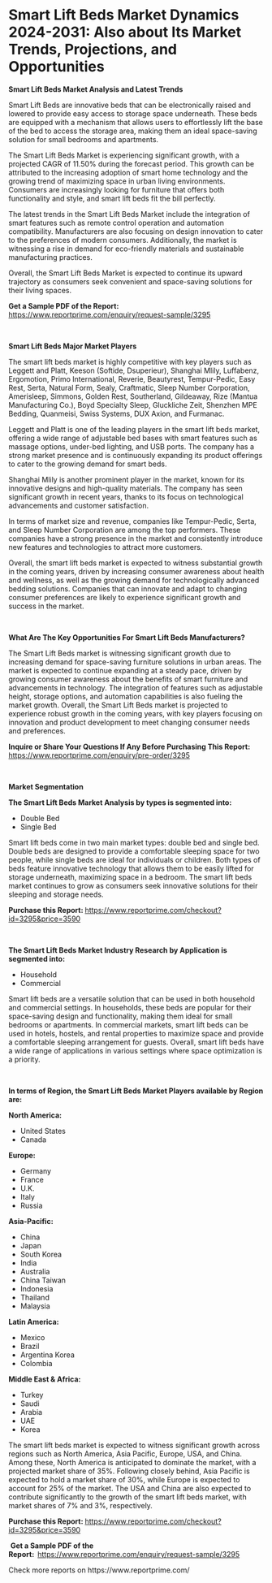 <p><h1>Smart Lift Beds Market Dynamics 2024-2031: Also about Its Market Trends, Projections, and Opportunities</h1></p><p><strong>Smart Lift Beds Market Analysis and Latest Trends</strong></p>
<p><p>Smart Lift Beds are innovative beds that can be electronically raised and lowered to provide easy access to storage space underneath. These beds are equipped with a mechanism that allows users to effortlessly lift the base of the bed to access the storage area, making them an ideal space-saving solution for small bedrooms and apartments.</p><p>The Smart Lift Beds Market is experiencing significant growth, with a projected CAGR of 11.50% during the forecast period. This growth can be attributed to the increasing adoption of smart home technology and the growing trend of maximizing space in urban living environments. Consumers are increasingly looking for furniture that offers both functionality and style, and smart lift beds fit the bill perfectly.</p><p>The latest trends in the Smart Lift Beds Market include the integration of smart features such as remote control operation and automation compatibility. Manufacturers are also focusing on design innovation to cater to the preferences of modern consumers. Additionally, the market is witnessing a rise in demand for eco-friendly materials and sustainable manufacturing practices.</p><p>Overall, the Smart Lift Beds Market is expected to continue its upward trajectory as consumers seek convenient and space-saving solutions for their living spaces.</p></p>
<p><strong>Get a Sample PDF of the Report:&nbsp;</strong> <a href="https://www.reportprime.com/enquiry/request-sample/3295">https://www.reportprime.com/enquiry/request-sample/3295</a></p>
<p>&nbsp;</p>
<p><strong>Smart Lift Beds Major Market Players</strong></p>
<p><p>The smart lift beds market is highly competitive with key players such as Leggett and Platt, Keeson (Softide, Dsuperieur), Shanghai Mlily, Luffabenz, Ergomotion, Primo International, Reverie, Beautyrest, Tempur-Pedic, Easy Rest, Serta, Natural Form, Sealy, Craftmatic, Sleep Number Corporation, Amerisleep, Simmons, Golden Rest, Southerland, Gildeaway, Rize (Mantua Manufacturing Co.), Boyd Specialty Sleep, Gluckliche Zeit, Shenzhen MPE Bedding, Quanmeisi, Swiss Systems, DUX Axion, and Furmanac.</p><p>Leggett and Platt is one of the leading players in the smart lift beds market, offering a wide range of adjustable bed bases with smart features such as massage options, under-bed lighting, and USB ports. The company has a strong market presence and is continuously expanding its product offerings to cater to the growing demand for smart beds.</p><p>Shanghai Mlily is another prominent player in the market, known for its innovative designs and high-quality materials. The company has seen significant growth in recent years, thanks to its focus on technological advancements and customer satisfaction.</p><p>In terms of market size and revenue, companies like Tempur-Pedic, Serta, and Sleep Number Corporation are among the top performers. These companies have a strong presence in the market and consistently introduce new features and technologies to attract more customers.</p><p>Overall, the smart lift beds market is expected to witness substantial growth in the coming years, driven by increasing consumer awareness about health and wellness, as well as the growing demand for technologically advanced bedding solutions. Companies that can innovate and adapt to changing consumer preferences are likely to experience significant growth and success in the market.</p></p>
<p>&nbsp;</p>
<p><strong>What Are The Key Opportunities For Smart Lift Beds Manufacturers?</strong></p>
<p><p>The Smart Lift Beds market is witnessing significant growth due to increasing demand for space-saving furniture solutions in urban areas. The market is expected to continue expanding at a steady pace, driven by growing consumer awareness about the benefits of smart furniture and advancements in technology. The integration of features such as adjustable height, storage options, and automation capabilities is also fueling the market growth. Overall, the Smart Lift Beds market is projected to experience robust growth in the coming years, with key players focusing on innovation and product development to meet changing consumer needs and preferences.</p></p>
<p><strong>Inquire or Share Your Questions If Any Before Purchasing This Report:</strong> <a href="https://www.reportprime.com/enquiry/pre-order/3295">https://www.reportprime.com/enquiry/pre-order/3295</a></p>
<p>&nbsp;</p>
<p><strong>Market Segmentation</strong></p>
<p><strong>The Smart Lift Beds Market Analysis by types is segmented into:</strong></p>
<p><ul><li>Double Bed</li><li>Single Bed</li></ul></p>
<p><p>Smart lift beds come in two main market types: double bed and single bed. Double beds are designed to provide a comfortable sleeping space for two people, while single beds are ideal for individuals or children. Both types of beds feature innovative technology that allows them to be easily lifted for storage underneath, maximizing space in a bedroom. The smart lift beds market continues to grow as consumers seek innovative solutions for their sleeping and storage needs.</p></p>
<p><strong>Purchase this Report:&nbsp;</strong><a href="https://www.reportprime.com/checkout?id=3295&price=3590">https://www.reportprime.com/checkout?id=3295&price=3590</a></p>
<p>&nbsp;</p>
<p><strong>The Smart Lift Beds Market Industry Research by Application is segmented into:</strong></p>
<p><ul><li>Household</li><li>Commercial</li></ul></p>
<p><p>Smart lift beds are a versatile solution that can be used in both household and commercial settings. In households, these beds are popular for their space-saving design and functionality, making them ideal for small bedrooms or apartments. In commercial markets, smart lift beds can be used in hotels, hostels, and rental properties to maximize space and provide a comfortable sleeping arrangement for guests. Overall, smart lift beds have a wide range of applications in various settings where space optimization is a priority.</p></p>
<p>&nbsp;</p>
<p><strong>In terms of Region, the Smart Lift Beds Market Players available by Region are:</strong></p>
<p>
    <p> <strong> North America: </strong>
        <ul>
            <li>United States</li>
            <li>Canada</li>
        </ul>
        </p> 
    <p> <strong> Europe: </strong>
        <ul>
            <li>Germany</li>
            <li>France</li>
            <li>U.K.</li>
            <li>Italy</li>
            <li>Russia</li>
        </ul>
        </p> 
    <p> <strong> Asia-Pacific: </strong>
        <ul>
            <li>China</li>
            <li>Japan</li>
            <li>South Korea</li>
            <li>India</li>
            <li>Australia</li>
            <li>China Taiwan</li>
            <li>Indonesia</li>
            <li>Thailand</li>
            <li>Malaysia</li>
        </ul>
        </p> 
    <p> <strong> Latin America: </strong>
        <ul>
            <li>Mexico</li>
            <li>Brazil</li>
            <li>Argentina Korea</li>
            <li>Colombia</li>
        </ul>
        </p> 
    <p> <strong> Middle East & Africa: </strong>
        <ul>
            <li>Turkey</li>
            <li>Saudi</li>
            <li>Arabia</li>
            <li>UAE</li>
            <li>Korea</li>
        </ul>
    </p>
    </p>
<p><p>The smart lift beds market is expected to witness significant growth across regions such as North America, Asia Pacific, Europe, USA, and China. Among these, North America is anticipated to dominate the market, with a projected market share of 35%. Following closely behind, Asia Pacific is expected to hold a market share of 30%, while Europe is expected to account for 25% of the market. The USA and China are also expected to contribute significantly to the growth of the smart lift beds market, with market shares of 7% and 3%, respectively.</p></p>
<p><strong>Purchase this Report: </strong><a href="https://www.reportprime.com/checkout?id=3295&price=3590">https://www.reportprime.com/checkout?id=3295&price=3590</a></p>
<p>&nbsp;<strong>Get a Sample PDF of the Report:&nbsp;&nbsp;</strong><a href="https://www.reportprime.com/enquiry/request-sample/3295">https://www.reportprime.com/enquiry/request-sample/3295</a></p>
<p><strong></strong></p>
<p>Check more reports on https://www.reportprime.com/</p>